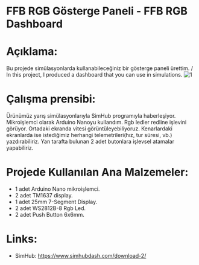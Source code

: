 # FFB RGB Gösterge Paneli - FFB RGB Dashboard

# Açıklama: <br>
Bu projede simülasyonlarda kullanabileceğiniz bir gösterge paneli ürettim. / In this project, I produced a dashboard that you can use in simulations.
![1](https://github.com/user-attachments/assets/d5f9b7b9-9f61-40b7-909e-5ed7dc2699fc)

# Çalışma prensibi: <br>
 Ürünümüz yarış simülasyonlarıyla SimHub programıyla haberleşiyor. Mikroişlemci olarak Arduino Nanoyu kullandım. Rgb ledler redline işlevini görüyor. Ortadaki ekranda vitesi görüntüleyebiliyoruz. Kenarlardaki ekranlarda ise istediğimiz herhangi telemetrileri(hız, tur süresi, vb.) yazdırabiliriz. Yan tarafta bulunan 2 adet butonlara işlevsel atamalar yapabiliriz.

# Projede Kullanılan Ana Malzemeler: </br>
- 1 adet Arduino Nano mikroişlemci.
- 2 adet TM1637 display.
- 1 adet 25mm 7-Segment Display.
- 2 adet WS2812B-8 Rgb Led.
- 2 adet Push Button 6x6mm.
# Links: </br>
- SimHub: https://www.simhubdash.com/download-2/
